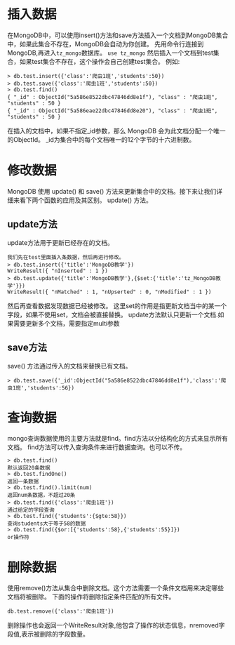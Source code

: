 # 插入数据
在MongoDB中，可以使用insert()方法和save方法插入一个文档到MongoDB集合中，如果此集合不存在，MongoDB会自动为你创建。
先用命令行连接到MongoDB,再进入`tz_mongo`数据库。
`use tz_mongo`
然后插入一个文档到test集合，如果test集合不存在，这个操作会自己创建test集合。
例如:
```
> db.test.insert({'class':'爬虫1班','students':50})
> db.test.save({'class':'爬虫1班','students':50})
> db.test.find()
{ "_id" : ObjectId("5a586e8522dbc47846dd8e1f"), "class" : "爬虫1班", "students" : 50 }
{ "_id" : ObjectId("5a586eae22dbc47846dd8e20"), "class" : "爬虫1班", "students" : 50 }
```
在插入的文档中，如果不指定_id参数，那么 MongoDB 会为此文档分配一个唯一的ObjectId。
_id为集合中的每个文档唯一的12个字节的十六进制数。

# 修改数据
MongoDB 使用 update() 和 save() 方法来更新集合中的文档。接下来让我们详细来看下两个函数的应用及其区别。
update() 方法。

## update方法
update方法用于更新已经存在的文档。
```
我们先在test里面插入条数据，然后再进行修改。
> db.test.insert({'title':'MongoDB教学'})
WriteResult({ "nInserted" : 1 })
> db.test.update({'title':'MongoDB教学'},{$set:{'title':'tz_MongoDB教学'}})
WriteResult({ "nMatched" : 1, "nUpserted" : 0, "nModified" : 1 })
```
然后再查看数据发现数据已经被修改。
这里set的作用是指更新文档当中的某一个字段，如果不使用set，文档会被直接替换。
update方法默认只更新一个文档.如果需要更新多个文档，需要指定multi参数

## save方法
save() 方法通过传入的文档来替换已有文档。
```
> db.test.save({'_id':ObjectId("5a586e8522dbc47846dd8e1f"),'class':'爬虫1班','students':56})
```
# 查询数据
mongo查询数据使用的主要方法就是find。find方法以分结构化的方式来显示所有文档。
find方法可以传入查询条件来进行数据查询。也可以不传。
```
> db.test.find()
默认返回20条数据
> db.test.findOne()
返回一条数据
> db.test.find().limit(num)
返回num条数据，不超过20条
> db.test.find({'class':'爬虫1班'})
通过给定的字段查询
> db.test.find({'students':{$gte:58}})
查询students大于等于58的数据
> db.test.find({$or:[{'students':58},{'students':55}]})
or操作符
```
# 删除数据
使用remove()方法从集合中删除文档。这个方法需要一个条件文档用来决定哪些文档将被删除。
下面的操作将删除指定条件匹配的所有文件。
```
db.test.remove({'class':'爬虫1班'})
```
删除操作也会返回一个WriteResult对象,他包含了操作的状态信息，nremoved字段值,表示被删除的字段数量。


